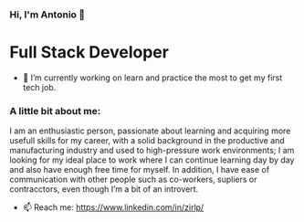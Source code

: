### Hi, I'm Antonio 👋 

<h1> Full Stack Developer </h1>
  
- 🔭 I’m currently working on learn and practice the most to get my first tech job.

<h3> A little bit about me: </h3>
<p>
  I am an enthusiastic person, passionate about learning and acquiring more 
  usefull skills for my career, with a solid background in the productive and 
  manufacturing industry and used to high-pressure work environments; I am 
  looking for my ideal place to work where I can continue learning day by day 
  and also have enough free time for myself.
  In addition, I have ease of communication with other people such as 
  co-workers, supliers or contracctors, even though I’m a bit of an introvert. 
</p>


- 📫 Reach me: https://www.linkedin.com/in/zirlp/

